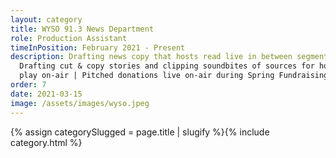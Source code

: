 ```yaml
---
layout: category
title: WYSO 91.3 News Department
role: Production Assistant
timeInPosition: February 2021 - Present
description: Drafting news copy that hosts read live in between segments |
  Drafting cut & copy stories and clipping soundbites of sources for hosts to
  play on-air | Pitched donations live on-air during Spring Fundraising Drive
order: 7
date: 2021-03-15
image: /assets/images/wyso.jpeg
---
```

{% assign categorySlugged = page.title | slugify %}{% include category.html %}